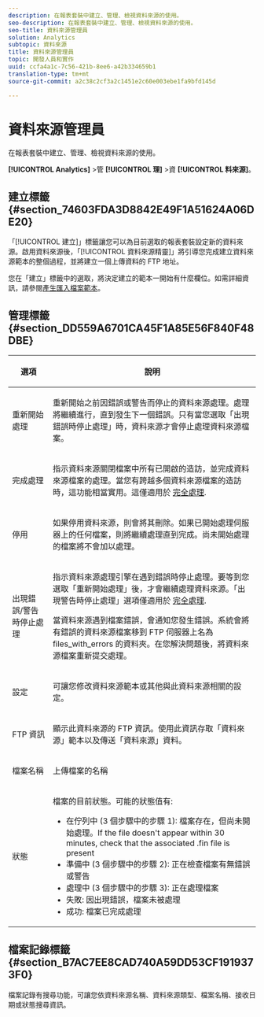 ```yaml
---
description: 在報表套裝中建立、管理、檢視資料來源的使用。
seo-description: 在報表套裝中建立、管理、檢視資料來源的使用。
seo-title: 資料來源管理員
solution: Analytics
subtopic: 資料來源
title: 資料來源管理員
topic: 開發人員和實作
uuid: ccfa4a1c-7c56-421b-8ee6-a42b334659b1
translation-type: tm+mt
source-git-commit: a2c38c2cf3a2c1451e2c60e003ebe1fa9bfd145d

---
```



# 資料來源管理員

在報表套裝中建立、管理、檢視資料來源的使用。

**[!UICONTROL Analytics]** &gt;管 **[!UICONTROL 理]** &gt;資 **[!UICONTROL 料來源]**。

## 建立標籤 {#section_74603FDA3D8842E49F1A51624A06DE20}

「[!UICONTROL 建立]」標籤讓您可以為目前選取的報表套裝設定新的資料來源。啟用資料來源後，「[!UICONTROL 資料來源精靈]」將引導您完成建立資料來源範本的整個過程，並將建立一個上傳資料的 FTP 地址。

您在「建立」標籤中的選取，將決定建立的範本一開始有什麼欄位。如需詳細資訊，請參閱[產生匯入檔案範本](../../import/c-data-sources/datasrc-template/t-datasrc-creating-data-sources-file.md#task_A2F150D9DC1A4D338E878534FA506267)。

## 管理標籤 {#section_DD559A6701CA45F1A85E56F840F48DBE}

<table id="table_F74696EC855441328CFE0BF49C20D9B0"> 
 <thead> 
  <tr> 
   <th colname="col1" class="entry"> <p>選項 </p> </th> 
   <th colname="col2" class="entry"> <p>說明 </p> </th> 
  </tr> 
 </thead>
 <tbody> 
  <tr> 
   <td colname="col1"> <p>重新開始處理 </p> </td> 
   <td colname="col2"> <p>重新開始之前因錯誤或警告而停止的資料來源處理。處理將繼續進行，直到發生下一個錯誤。只有當您選取「<span class="uicontrol">出現錯誤時停止處理</span>」時，資料來源才會停止處理資料來源檔案。 </p> </td> 
  </tr> 
  <tr> 
   <td colname="col1"> <p>完成處理 </p> </td> 
   <td colname="col2"> <p>指示資料來源關閉檔案中所有已開啟的造訪，並完成資料來源檔案的處理。當您有跨越多個資料來源檔案的造訪時，這功能相當實用。這僅適用於 <a href="../../import/c-data-sources/c-datasrc-types/datasrc-full-processing.md#concept_975B1BB9981D49139B4EE09C78CDE6ED" type="concept" format="dita" scope="local"> 完全處理</a>. </p> </td> 
  </tr> 
  <tr> 
   <td colname="col1"> <p>停用 </p> </td> 
   <td colname="col2"> <p> 如果停用資料來源，則會將其刪除。如果已開始處理伺服器上的任何檔案，則將繼續處理直到完成。尚未開始處理的檔案將不會加以處理。 </p> </td> 
  </tr> 
  <tr> 
   <td colname="col1"> <p>出現錯誤/警告時停止處理 </p> </td> 
   <td colname="col2"> <p> 指示資料來源處理引擎在遇到錯誤時停止處理。要等到您選取「重新開始處理」後，才會繼續處理資料來源。「出現警告時停止處理」選項僅適用於 <a href="../../import/c-data-sources/c-datasrc-types/datasrc-full-processing.md#concept_975B1BB9981D49139B4EE09C78CDE6ED" type="concept" format="dita" scope="local"> 完全處理</a>. </p> <p>當資料來源遇到檔案錯誤，會通知您發生錯誤。系統會將有錯誤的資料來源檔案移到 FTP 伺服器上名為 <span class="filepath">files_with_errors</span> 的資料夾。在您解決問題後，將資料來源檔案重新提交處理。 </p> </td> 
  </tr> 
  <tr> 
   <td colname="col1"> <p>設定 </p> </td> 
   <td colname="col2"> <p>可讓您修改資料來源範本或其他與此資料來源相關的設定。 </p> </td> 
  </tr> 
  <tr> 
   <td colname="col1"> <p>FTP 資訊 </p> </td> 
   <td colname="col2"> <p>顯示此資料來源的 FTP 資訊。使用此資訊存取「資料來源」範本以及傳送「資料來源」資料。 </p> </td> 
  </tr> 
  <tr> 
   <td colname="col1"> <p>檔案名稱 </p> </td> 
   <td colname="col2"> <p>上傳檔案的名稱 </p> </td> 
  </tr> 
  <tr> 
   <td colname="col1"> <p>狀態 </p> </td> 
   <td colname="col2"> <p> 檔案的目前狀態。可能的狀態值有: </p> 
    <ul id="ul_56A0BF8C1BE249F6BB39B0D11DA3997F"> 
     <li id="li_BAB359E08EDE4E0298C0362258789603">在佇列中 (3 個步驟中的步驟 1): 檔案存在，但尚未開始處理。If the file doesn't appear within 30 minutes, check that the associated <span class="filepath"> .fin</span> file is present </li> 
     <li id="li_A09A14F42CB74F01B694799740B3DA17">準備中 (3 個步驟中的步驟 2): 正在檢查檔案有無錯誤或警告 </li> 
     <li id="li_793FDCDB64CF434D82CAF5B6E9BDE557">處理中 (3 個步驟中的步驟 3): 正在處理檔案 </li> 
     <li id="li_1D8C4B241FF0453EAF7DDFD8354C5573">失敗: 因出現錯誤，檔案未被處理 </li> 
     <li id="li_A52507602FB4492B83A70AF6449A539A">成功: 檔案已完成處理 </li> 
    </ul> </td> 
  </tr> 
 </tbody> 
</table>

## 檔案記錄標籤 {#section_B7AC7EE8CAD740A59DD53CF1919373F0}

檔案記錄有搜尋功能，可讓您依資料來源名稱、資料來源類型、檔案名稱、接收日期或狀態搜尋資訊。
